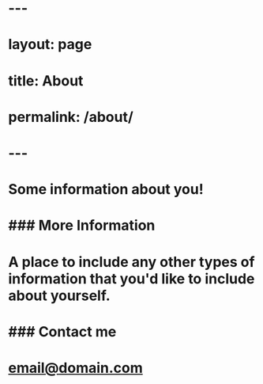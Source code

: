 # ---
# layout: page
# title: About
# permalink: /about/
# ---

# Some information about you!

# ### More Information

# A place to include any other types of information that you'd like to include about yourself.

# ### Contact me

# [email@domain.com](mailto:email@domain.com)
